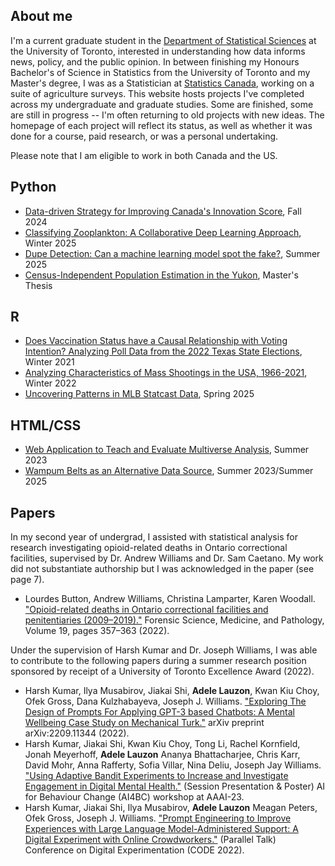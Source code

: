 
## About me
I'm a current graduate student in the [Department of Statistical Sciences](https://www.statistics.utoronto.ca/) at the University of Toronto, interested in understanding how data informs news, policy, and the public opinion. In between finishing my Honours Bachelor's of Science in Statistics from the University of Toronto and my Master's degree, I was as a Statistician at [Statistics Canada](https://www.statcan.gc.ca/en), working on a suite of agriculture surveys. This website hosts projects I've completed across my undergraduate and graduate studies. Some are finished, some are still in progress -- I'm often returning to old projects with new ideas. The homepage of each project will reflect its status, as well as whether it was done for a course, paid research, or was a personal undertaking. 

Please note that I am eligible to work in both Canada and the US. 

## Python
- [Data-driven Strategy for Improving Canada's Innovation Score](canada-innovation/summary.md), Fall 2024
- [Classifying Zooplankton: A Collaborative Deep Learning Approach](zooplankton/summary.md), Winter 2025
- [Dupe Detection: Can a machine learning model spot the fake?](fake-detection/summary.md), Summer 2025
- [Census-Independent Population Estimation in the Yukon](population-estimation/summary.md), Master's Thesis
  



## R
- [Does Vaccination Status have a Causal Relationship with Voting Intention? Analyzing Poll Data from the 2022 Texas State Elections](vaccination-status/summary.md), Winter 2021
- [Analyzing Characteristics of Mass Shootings in the USA, 1966-2021](mass-shootings/summary.md), Winter 2022
- [Uncovering Patterns in MLB Statcast Data](mlb-performance/summary.md), Spring 2025


## HTML/CSS
- [Web Application to Teach and Evaluate Multiverse Analysis](multiverse-analysis/summary.md), Summer 2023
- [Wampum Belts as an Alternative Data Source](wampum/summary.md), Summer 2023/Summer 2025


## Papers 

In my second year of undergrad, I assisted with statistical analysis for research investigating opioid-related deaths in Ontario correctional facilities, supervised by Dr. Andrew Williams and Dr. Sam Caetano. My work did not substantiate authorship but I was acknowledged in the paper (see page 7). 

- Lourdes Button, Andrew Williams, Christina Lamparter, Karen Woodall. ["Opioid-related deaths in Ontario correctional facilities and penitentiaries (2009–2019)."](https://link.springer.com/article/10.1007/s12024-022-00573-3) Forensic Science, Medicine, and Pathology, Volume 19, pages 357–363 (2022). 

Under the supervision of Harsh Kumar and Dr. Joseph Williams, I was able to contribute to the following papers during a summer research position sponsored by receipt of a University of Toronto Excellence Award (2022). 

- Harsh Kumar, Ilya Musabirov, Jiakai Shi, **Adele Lauzon**, Kwan Kiu Choy, Ofek Gross, Dana Kulzhabayeva, Joseph J. Williams. ["Exploring The Design of Prompts For Applying GPT-3 based Chatbots: A Mental Wellbeing Case Study on Mechanical Turk."](https://arxiv.org/abs/2209.11344) arXiv preprint arXiv:2209.11344 (2022).
- Harsh Kumar, Jiakai Shi, Kwan Kiu Choy, Tong Li, Rachel Kornfield, Jonah Meyerhoff, **Adele Lauzon** Ananya Bhattacharjee, Chris Karr, David Mohr, Anna Rafferty, Sofia Villar, Nina Deliu, Joseph Jay Williams. ["Using Adaptive Bandit Experiments to Increase and Investigate Engagement in Digital Mental Health."](https://drive.google.com/file/d/1mF8g4RxucLEoDw7B7Qs5MHyeEg_KiNUF/view) (Session Presentation & Poster) AI for Behaviour Change (AI4BC) workshop at AAAI-23.
- Harsh Kumar, Jiakai Shi, Ilya Musabirov, **Adele Lauzon** Meagan Peters, Ofek Gross, Joseph J. Williams. ["Prompt Engineering to Improve Experiences with Large Language Model-Administered Support: A Digital Experiment with Online Crowdworkers."](https://drive.google.com/file/d/11o4GSK6Xaa3vBBM-y1nR0Kgy36i69GVW/view) (Parallel Talk) Conference on Digital Experimentation (CODE 2022).














